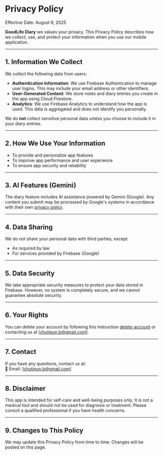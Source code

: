 # Privacy Policy

Effective Date: August 6, 2025

**GoodLife Diary** we values your privacy. This Privacy Policy describes how we collect, use, and protect your information when you use our mobile application.

---

## 1. Information We Collect

We collect the following data from users:

- **Authentication Information**: We use Firebase Authentication to manage user logins. This may include your email address or other identifiers.
- **User-Generated Content**: We store notes and diary entries you create in the app using Cloud Firestore.
- **Analytics**: We use Firebase Analytics to understand how the app is used. This data is aggregated and does not identify you personally.

We do **not** collect sensitive personal data unless you choose to include it in your diary entries.

---

## 2. How We Use Your Information

- To provide and personalize app features
- To improve app performance and user experience
- To ensure app security and reliability

---

## 3. AI Features (Gemini)

The diary feature includes AI assistance powered by Gemini (Google). Any content you submit may be processed by Google's systems in accordance with their own [privacy policy](https://policies.google.com/privacy).

---

## 4. Data Sharing

We do not share your personal data with third parties, except:
- As required by law
- For services provided by Firebase (Google)

---

## 5. Data Security

We take appropriate security measures to protect your data stored in Firebase. However, no system is completely secure, and we cannot guarantee absolute security.

---

## 6. Your Rights

You can delete your account by following this instruction [delete-account](https://vasmoa.github.io/privacy-policy/delete-account) or contacting us at [chutipun.b@gmail.com].

---

## 7. Contact

If you have any questions, contact us at:  
📧 Email: [chutipun.b@gmail.com]

---

## 8. Disclaimer

This app is intended for self-care and well-being purposes only.
It is not a medical tool and should not be used for diagnosis or treatment.
Please consult a qualified professional if you have health concerns.

---

## 9. Changes to This Policy

We may update this Privacy Policy from time to time. Changes will be posted on this page.

